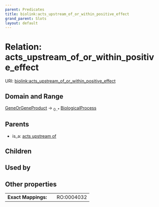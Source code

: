 ```yaml
---
parent: Predicates
title: biolink:acts_upstream_of_or_within_positive_effect
grand_parent: Slots
layout: default
---
```


# Relation: acts_upstream_of_or_within_positive_effect




URI: [biolink:acts_upstream_of_or_within_positive_effect](https://w3id.org/biolink/vocab/acts_upstream_of_or_within_positive_effect)

## Domain and Range

[GeneOrGeneProduct](GeneOrGeneProduct.md) ->  <sub>0..\*</sub> [BiologicalProcess](BiologicalProcess.md)

## Parents

 *  is_a: [acts upstream of](acts_upstream_of.md)

## Children


## Used by


## Other properties

|  |  |  |
| --- | --- | --- |
| **Exact Mappings:** | | RO:0004032 |

